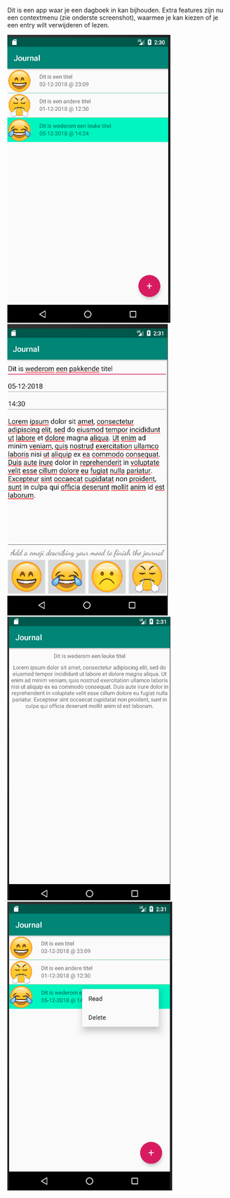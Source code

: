 Dit is een app waar je een dagboek in kan bijhouden.
Extra features zijn nu een contextmenu (zie onderste screenshot), waarmee je kan kiezen of 
je een entry wilt verwijderen of lezen.


![Homescreen](screen1.png)
![Inpuscreen](screen2.png)
![Lookscreen](screen3.png)
![Contextmenu](screen4.png)